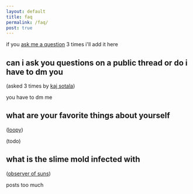 ```yaml
---
layout: default
title: faq
permalink: /faq/
post: true
---
```


if you [ask me a question](
https://twitter.com/messages/compose?recipient_id=1252277511746183168)
3 times i'll add it here

## can i ask you questions on a public thread or do i have to dm you

(asked 3 times by [kaj sotala](
https://twitter.com/xuenay/status/1411933961379631105))

you have to dm me

## what are your favorite things about yourself

([loopy](
https://twitter.com/strangestloop/status/1416964200228864003))

(todo)

## what is the slime mold infected with

([observer of suns](
https://twitter.com/ObserverSuns/status/1423775282607976448?s=20))

posts too much
